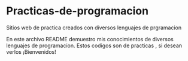 # Practicas-de-programacion

Sitios web de practica creados con diversos lenguajes de prgramacion

En este archivo README demuestro mis conocimientos de diversos lenguajes de programacion. Estos codigos son de practicas , si desean verlos ¡Bienvenidos!
